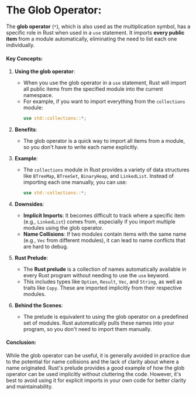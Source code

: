 # The Glob Operator:


The **glob operator** (`*`), which is also used as the multiplication symbol, has a specific role in Rust when used in a `use` statement. It imports **every public item** from a module automatically, eliminating the need to list each one individually.

#### Key Concepts:
1. **Using the glob operator**:
   - When you use the glob operator in a `use` statement, Rust will import all public items from the specified module into the current namespace.
   - For example, if you want to import everything from the `collections` module:
     ```rust
     use std::collections::*;
     ```

2. **Benefits**:
   - The glob operator is a quick way to import all items from a module, so you don't have to write each name explicitly.

3. **Example**:
   - The `collections` module in Rust provides a variety of data structures like `BTreeMap`, `BTreeSet`, `BinaryHeap`, and `LinkedList`. Instead of importing each one manually, you can use:
     ```rust
     use std::collections::*;
     ```

4. **Downsides**:
   - **Implicit Imports**: It becomes difficult to track where a specific item (e.g., `LinkedList`) comes from, especially if you import multiple modules using the glob operator.
   - **Name Collisions**: If two modules contain items with the same name (e.g., `Vec` from different modules), it can lead to name conflicts that are hard to debug.

5. **Rust Prelude**:
   - The **Rust prelude** is a collection of names automatically available in every Rust program without needing to use the `use` keyword.
   - This includes types like `Option`, `Result`, `Vec`, and `String`, as well as traits like `Copy`. These are imported implicitly from their respective modules.

6. **Behind the Scenes**:
   - The prelude is equivalent to using the glob operator on a predefined set of modules. Rust automatically pulls these names into your program, so you don't need to import them manually.

#### Conclusion:
While the glob operator can be useful, it is generally avoided in practice due to the potential for name collisions and the lack of clarity about where a name originated. Rust's prelude provides a good example of how the glob operator can be used implicitly without cluttering the code. However, it's best to avoid using it for explicit imports in your own code for better clarity and maintainability.
